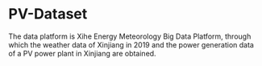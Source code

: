 # PV-Dataset
The data platform is Xihe Energy Meteorology Big Data Platform, through which the weather data of Xinjiang in 2019 and the power generation data of a PV power plant in Xinjiang are obtained.
